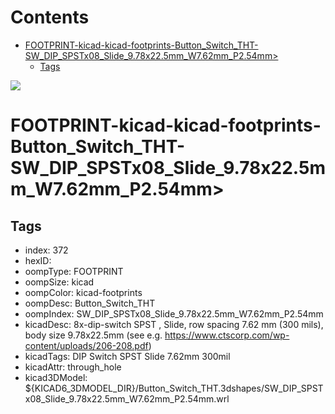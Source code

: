



Contents
========

* [FOOTPRINT-kicad-kicad-footprints-Button_Switch_THT-SW_DIP_SPSTx08_Slide_9.78x22.5mm_W7.62mm_P2.54mm>](#footprint-kicad-kicad-footprints-button_switch_tht-sw_dip_spstx08_slide_978x225mm_w762mm_p254mm)
	* [Tags](#tags)
  
![][im]
# FOOTPRINT-kicad-kicad-footprints-Button_Switch_THT-SW_DIP_SPSTx08_Slide_9.78x22.5mm_W7.62mm_P2.54mm>

## Tags

- index: 372
- hexID: 
- oompType: FOOTPRINT
- oompSize: kicad
- oompColor: kicad-footprints
- oompDesc: Button_Switch_THT
- oompIndex: SW_DIP_SPSTx08_Slide_9.78x22.5mm_W7.62mm_P2.54mm
- kicadDesc: 8x-dip-switch SPST , Slide, row spacing 7.62 mm (300 mils), body size 9.78x22.5mm (see e.g. https://www.ctscorp.com/wp-content/uploads/206-208.pdf)
- kicadTags: DIP Switch SPST Slide 7.62mm 300mil
- kicadAttr: through_hole
- kicad3DModel: ${KICAD6_3DMODEL_DIR}/Button_Switch_THT.3dshapes/SW_DIP_SPSTx08_Slide_9.78x22.5mm_W7.62mm_P2.54mm.wrl



[im]: image.png
